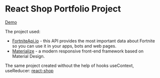 # React Shop Portfolio Project

[Demo](https://Yulya163.github.io/shop-project)

The project used:
- [FortniteApi.io](https://fortniteapi.io) - this API provides the most important data about Fortnite so you can use it in your apps, bots and web pages.
- [Materialize](https://materializecss.com) - a modern responsive front-end framework based on Material Design.

The same project created without the help of hooks useContext, useReducer:
[react-shop](https://github.com/Yulya163/react-shop)
